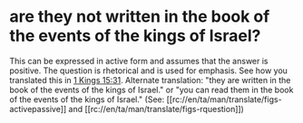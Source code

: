 # are they not written in the book of the events of the kings of Israel?

This can be expressed in active form and assumes that the answer is positive. The question is rhetorical and is used for emphasis. See how you translated this in [1 Kings 15:31](../15/31.md). Alternate translation: "they are written in the book of the events of the kings of Israel." or "you can read them in the book of the events of the kings of Israel." (See: [[rc://en/ta/man/translate/figs-activepassive]] and [[rc://en/ta/man/translate/figs-rquestion]])

